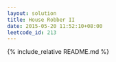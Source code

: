 ```yaml
---
layout: solution
title: House Robber II
date: 2015-05-20 11:52:10+08:00
leetcode_id: 213
---
```

{% include_relative README.md %}
